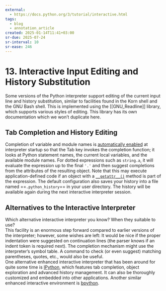 ```yaml
---
external:
  - https://docs.python.org/3/tutorial/interactive.html
tags:
  - blog
  - annotation_article
created: 2025-01-14T11:41+03:00
sr-due: 2025-07-24
sr-interval: 10
sr-ease: 246
---
```


# 13. Interactive Input Editing and History Substitution

Some versions of the Python interpreter support editing of the current input line and history substitution, similar to facilities found in the Korn shell and the GNU Bash shell. This is implemented using the [[GNU_Readline]] library, which supports various styles of editing. This library has its own documentation which we won’t duplicate here.

## Tab Completion and History Editing

Completion of variable and module names is [automatically enabled](https://docs.python.org/3/library/site.html#rlcompleter-config) at interpreter startup so that the Tab key invokes the completion function; it looks at Python statement names, the current local variables, and the available module names. For dotted expressions such as `string.a`, it will evaluate the expression up to the final `'.'` and then suggest completions from the attributes of the resulting object. Note that this may execute application-defined code if an object with a [`__getattr__()`](https://docs.python.org/3/reference/datamodel.html#object.__getattr__ "object.__getattr__") method is part of the expression. The default configuration also saves your history into a file named ==`.python_history`== in your user directory. The history will be available again during the next interactive interpreter session.

## Alternatives to the Interactive Interpreter

Which alternative interactive interpreter you know? When they suitable to use?
<br class="f">
This facility is an enormous step forward compared to earlier versions of the interpreter; however, some wishes are left: It would be nice if the proper indentation were suggested on continuation lines (the parser knows if an indent token is required next). The completion mechanism might use the interpreter’s symbol table. A command to check (or even suggest) matching parentheses, quotes, etc., would also be useful.\
One alternative enhanced interactive interpreter that has been around for quite some time is [IPython](https://ipython.org/), which features tab completion, object exploration and advanced history management. It can also be thoroughly customized and embedded into other applications. Another similar enhanced interactive environment is [bpython](https://bpython-interpreter.org/).
